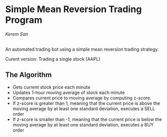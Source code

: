 # Simple Mean Reversion Trading Program

*Kerem San* 
<br/><br/>

An automated trading bot using a simple mean reversion trading strategy.

Curent version: Trading a single stock (AAPL)

## The Algorithm

- Gets current stock price each minute
- Updates 1-hour moving average of stock each minute
- Compares current price to moving average by computing z-score.
- If z-score is greater than 1, meaning that the current price is above
  the moving average by at least one standard deviation, executes a SELL order
- If z-score is smaller than -1, meaning that the current price is below
  the moving average by at least one standard deviation, executes a BUY order